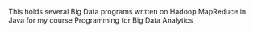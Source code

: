 This holds several Big Data programs written on Hadoop MapReduce in Java for my course Programming for Big Data Analytics